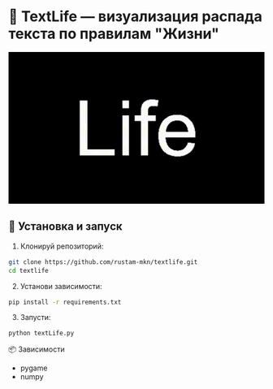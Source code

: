 # 🧬 TextLife — визуализация распада текста по правилам "Жизни"

![preview](./life.gif)

## 🚀 Установка и запуск

1. Клонируй репозиторий:

```bash
git clone https://github.com/rustam-mkn/textlife.git
cd textlife
```
2. Установи зависимости:

```bash
pip install -r requirements.txt
```
3. Запусти:

```bash
python textLife.py
```

📦 Зависимости
- pygame
- numpy
